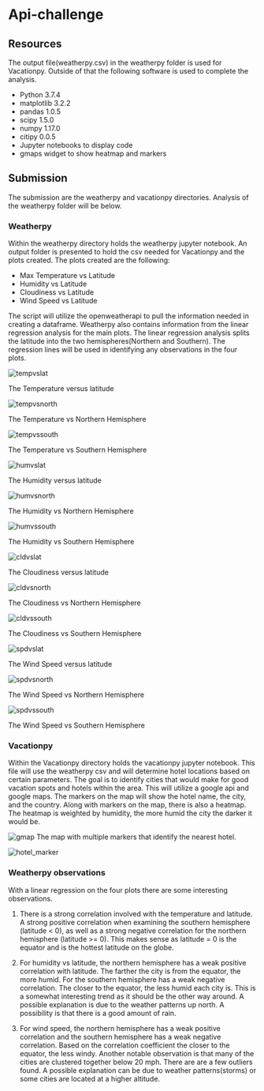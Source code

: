 # Api-challenge

## Resources

The output file(weatherpy.csv) in the weatherpy folder is used for Vacationpy. Outside of that the following software is used to complete the analysis.

* Python 3.7.4
* matplotlib 3.2.2
* pandas 1.0.5
* scipy 1.5.0
* numpy 1.17.0
* citipy 0.0.5
* Jupyter notebooks to display code
* gmaps widget to show heatmap and markers

## Submission

The submission are the weatherpy and vacationpy directories. Analysis of the weatherpy folder will be below.

### Weatherpy

Within the weatherpy directory holds the weatherpy jupyter notebook. An output folder is presented to hold the csv needed for Vacationpy and the plots created. The plots created are the following:

* Max Temperature vs Latitude
* Humidity vs Latitude
* Cloudiness vs Latitude
* Wind Speed vs Latitude

The script will utilize the openweatherapi to pull the information needed in creating a dataframe. Weatherpy also contains information from the linear regression analysis for the main plots. The linear regression analysis splits the latitude into the two hemispheres(Northern and Southern). The regression lines will be used in identifying any observations in the four plots.

![tempvslat](Weatherpy/output/tempvslat.png)

The Temperature versus latitude

![tempvsnorth](Weatherpy/output/ntempvslat.png)

The Temperature vs Northern Hemisphere

![tempvssouth](Weatherpy/output/stempvslat.png)

The Temperature vs Southern Hemisphere

![humvslat](Weatherpy/output/humvslat.png)

The Humidity versus latitude

![humvsnorth](Weatherpy/output/nhumvslat.png)

The Humidity vs Northern Hemisphere

![humvssouth](Weatherpy/output/shumvslat.png)

The Humidity vs Southern Hemisphere

![cldvslat](Weatherpy/output/cloudvslat.png)

The Cloudiness versus latitude

![cldvsnorth](Weatherpy/output/ncloudvslat.png)

The Cloudiness vs Northern Hemisphere

![cldvssouth](Weatherpy/output/scloudvslat.png)

The Cloudiness vs Southern Hemisphere

![spdvslat](Weatherpy/output/windvslat.png)

The Wind Speed versus latitude

![spdvsnorth](Weatherpy/output/nwindvslat.png)

The Wind Speed vs Northern Hemisphere

![spdvssouth](Weatherpy/output/swindvslat.png)

The Wind Speed vs Southern Hemisphere

### Vacationpy

Within the Vacationpy directory holds the vacationpy jupyter notebook. This file will use the weatherpy csv and will determine hotel locations based on certain parameters. The goal is to identify cities that would make for good vacation spots and hotels within the area. This will utilize a google api and google maps. The markers on the map will show the hotel name, the city, and the country. Along with markers on the map, there is also a heatmap. The heatmap is weighted by humidity, the more humid the city the darker it would be.

![gmap](Vacationpy/output/map.png)
The map with multiple markers that identify the nearest hotel.

![hotel_marker](Vacationpy/output/hotelmarker.png)

### Weatherpy observations

With a linear regression on the four plots there are some interesting observations.

1. There is a strong correlation involved with the temperature and latitude. A strong positive correlation when examining the southern hemisphere (latitude < 0), as well as a strong negative correlation for the northern hemisphere (latitude >= 0). This makes sense as latitude = 0 is the equator and is the hottest latitude on the globe.

2. For humidity vs latitude, the northern hemisphere has a weak positive correlation with latitude. The farther the city is from the equator, the more humid. For the southern hemisphere has a weak negative correlation. The closer to the equator, the less humid each city is. This is a somewhat interesting trend as it should be the other way around. A possible explanation is due to the weather patterns up north. A possibility is that there is a good amount of rain.

3. For wind speed, the northern hemisphere has a weak positive correlation and the southern hemisphere has a weak negative correlation. Based on the correlation coefficient the closer to the equator, the less windy. Another notable observation is that many of the cities are clustered together below 20 mph. There are are a few outliers found. A possible explanation can be due to weather patterns(storms) or some cities are located at a higher altitude.
